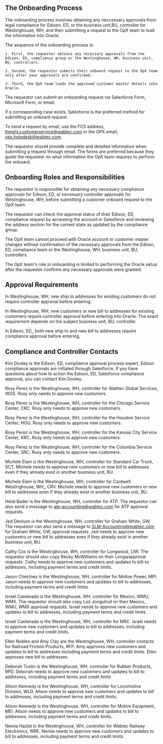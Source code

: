 ## The Onboarding Process 

The onboarding process involves obtaining any neccessary approvals from legal compliance for Edison, ED, or the business unit,BU, controller for Westinghouse, WH, and then submitting a request to the OpX team to load the information into Oracle.

The sequence of the onboarding process is:

    1. First, the requestor obtains any necessary approvals from the Edison, ED, compliance group or the Westinghouse, WH, business unit, BU, controllers.

    2. Second, the requestor submits their onboard request to the OpX team only after your approvals are confirmed.

    3. Third, the OpX team loads the approved customer master details into Oracle.

The requestor can submit an onboarding request via Salesforce Form, Microsoft Form, or email.

If a corresponding case exists, Salesforce is the preferred method for submitting an onboard request.

To send a request by email, use the FCS address, freight.customerservice@wabtec.com or the OPX email, opx.helpdesk@wabtec.com.

The requestor should provide complete and detailed information when submitting a request through email.  The forms are preferred because they guide the requestor on what information the OpX team requires to perform the onboard.

## Onboarding Roles and Responsibilities

The requestor is responsible for obtaining any necessary compliance approvals for Edison, ED, or necessary controller approvals for Westinghouse, WH, before submitting a customer onboard request to the OpX team.

The requestor can check the approval status of their Edison, ED, compliance request by accessing the account in Salesforce and reviewing the address section for the current state as updated by the compliance group.

The OpX team cannot proceed with Oracle account or customer master changes without confirmation of the necessary approvals from the Edison, ED, compliance team or the Westinghouse, WH, business unit, BU, controllers.

The OpX team's role in onboarding is limited to performing the Oracle setup after the requestor confirms any necessary approvals were granted. 

## Approval Requirements

In Westinghouse, WH, new ship to addresses for existing customers do not require controller approval before entering.

In Westinghouse, WH, new customers or new bill to addresses for existing customers require controller approval before entering into Oracle.  The exact requirement depends on the subject business unit, BU, controller.

In Edison, ED,, both new ship to and new bill to addresses require compliance approval before entering.

## Compliance and Controller Contacts

Kim Dooley is the Edison, ED, compliance approval process expert. Edison compliance approvals are initiated through Salesforce. If you have questions about how to action the Edison, ED, Salesforce compliance approval, you can contact Kim Dooley.

Rosy Perez is the Westinghouse, WH, controller for Wabtec Global Services, WGS. Rosy only needs to approve new customers.

Rosy Perez is the Westinghouse, WH, controller for the Chicago Service Center, CRC.  Rosy only needs to approve new customers.

Rosy Perez is the Westinghouse, WH, controller for the Houston Service Center, HOU. Rosy only needs to approve new customers.

Rosy Perez is the Westinghouse, WH, controller for the Kansas City Service Center, KRC. Rosy only needs to approve new customers.

Rosy Perez is the Westinghouse, WH, controller for the Columbia Service Center, SRC.  Rosy only needs to approve new customers.

Michele Elam is the Westinghouse, WH, controller for Standard Car Truck, SCT.  Michele needs to approve new customers or new bill to addresses even if they already exist in another business unit, BU.

Michele Elam is the Westinghouse, WH, controller for Cardwell Westinghouse, WH,, CRV. Michele needs to approve new customers or new bill to addresses even if they already exist in another business unit, BU.

Heidi Bader is the Westinghouse, WH, controller for ATP.  The requestor can also send a message to atp-accounting@wabtec.com for ATP approval requests.

Jed Denison is the Westinghouse, WH, controller for Graham White, GW. The requestor can also send a message to SLM-Accounting@wabtec.com for Graham White, GW, approval requests. Jed needs to approve new customers or new bill to addresses even if they already exist in another business unit, BU.

Cathy Cox is the Westinghouse, WH, controller for Longwood, LIW.  The requestor should also copy Becky McWilliams on their Longwapproval requests. Cathy needs to approve new customers and updates to bill-to addresses, including payment terms and credit limits.

Jason Chestney is the Westinghouse, WH, controller for Motive Power, MPI. Jason needs to approve new customers and updates to bill to addresses, including payment terms and credit limits.

Israel Castenada is the Westinghouse, WH, controller for Mexico, WMU, WMX. The requestor should also copy Luz Jonguitud on their Mexico, WMU, WMX approval requests. Israel needs to approve new customers and updates to bill to addresses, including payment terms and credit limits.

Israel Castenada is the Westinghouse, WH, controller for MRC. Israel needs to approve new customers and updates to bill to addresses, including payment terms and credit limits.

Ellen Nobles and Amy Clay are the Westinghouse, WH, controller contacts for Railroad Friction Products, RFP.  Amy approves new customers and updates to bill to addresses including payment terms and credit limits. Ellen approves new bill to addresses.

Deborah Tustin is the Westinghouse, WH, controller for Rubber Products, RPD.  Deborah needs to approve new customers and updates to bill to addresses, including payment terms and credit limits

Alison Kennedy is the Westinghouse, WH, controller for Locomotive Division, WLD. Alison needs to approve new customers and updates to bill to addresses, including payment terms and credit limits.

Alison Kennedy is the Westinghouse, WH, controller for Motive Equipment, MEI. Alison needs to approve new customers and updates to bill to addresses, including payment terms and credit limits.

Nemia Hazlet is the Westinghouse, WH, controller for Wabtec Railway Electronics, WRE. Nemia needs to approve new customers and updates to bill to addresses, including payment terms and credit limits.
